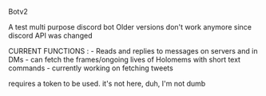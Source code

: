 Botv2

A test multi purpose discord bot
Older versions don't work anymore since discord API was changed

CURRENT FUNCTIONS :
    - Reads and replies to messages on servers and in DMs
    - can fetch the frames/ongoing lives of Holomems with short text commands
    - currently working on fetching tweets

requires a token to be used. it's not here, duh, I'm not dumb